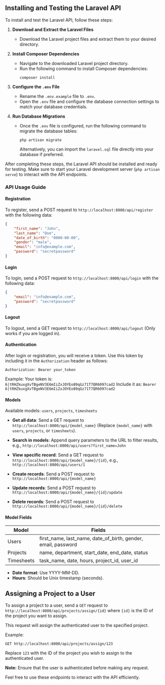 ## Installing and Testing the Laravel API

To install and test the Laravel API, follow these steps:

1. **Download and Extract the Laravel Files**

    - Download the Laravel project files and extract them to your desired directory.

2. **Install Composer Dependencies**

    - Navigate to the downloaded Laravel project directory.
    - Run the following command to install Composer dependencies:
        ```
        composer install
        ```

3. **Configure the `.env` File**

    - Rename the `.env.example` file to `.env`.
    - Open the `.env` file and configure the database connection settings to match your database credentials.

4. **Run Database Migrations**
    - Once the `.env` file is configured, run the following command to migrate the database tables:
        ```
        php artisan migrate
        ```
        Alternatively, you can import the `laravel.sql` file directly into your database if preferred.

After completing these steps, the Laravel API should be installed and ready for testing. Make sure to start your Laravel development server (`php artisan serve`) to interact with the API endpoints.

### API Usage Guide

#### Registration

To register, send a POST request to `http://localhost:8000/api/register` with the following data:

```json
{
	"first_name": "John",
	"last_name": "Doe",
	"date_of_birth": "0000-00-00",
	"gender": "male",
	"email": "info@example.com",
	"password": "secretpassword"
}
```

#### Login

To login, send a POST request to `http://localhost:8000/api/login` with the following data:

```json
{
	"email": "info@example.com",
	"password": "secretpassword"
}
```

#### Logout

To logout, send a GET request to `http://localhost:8000/api/logout` (Only works if you are logged in).

#### Authentication

After login or registration, you will receive a token. Use this token by including it in the `Authorization` header as follows:

```
Authorization: Bearer your_token
```

Example:
Your token is: `6|tRHZkuxgXvTBgeNV3E6mIiZxJOYEo89qGz71T7QR6097cad2`
Include it as: `Bearer 6|tRHZkuxgXvTBgeNV3E6mIiZxJOYEo89qGz71T7QR6097cad2`

#### Models

Available models: `users`, `projects`, `timesheets`

-   **Get all data**: Send a GET request to `http://localhost:8000/api/{model_name}` (Replace `{model_name}` with `users`, `projects`, or `timesheets`).
-   **Search in models**: Append query parameters to the URL to filter results, e.g., `http://localhost:8000/api/users?first_name=John`

-   **View specific record**: Send a GET request to `http://localhost:8000/api/{model_name}/{id}`, e.g., `http://localhost:8000/api/users/1`

-   **Create records**: Send a POST request to `http://localhost:8000/api/{model_name}`

-   **Update records**: Send a POST request to `http://localhost:8000/api/{model_name}/{id}/update`

-   **Delete records**: Send a POST request to `http://localhost:8000/api/{model_name}/{id}/delete`

#### Model Fields

| Model      | Fields                                                        |
| ---------- | ------------------------------------------------------------- |
| Users      | first_name, last_name, date_of_birth, gender, email, password |
| Projects   | name, department, start_date, end_date, status                |
| Timesheets | task_name, date, hours, project_id, user_id                   |

-   **Date format**: Use YYYY-MM-DD.
-   **Hours**: Should be Unix timestamp (seconds).

## Assigning a Project to a User

To assign a project to a user, send a `GET` request to `http://localhost:8000/api/projects/assign/{id}` where `{id}` is the ID of the project you want to assign.

This request will assign the authenticated user to the specified project.

Example:

```
GET http://localhost:8000/api/projects/assign/123
```

Replace `123` with the ID of the project you wish to assign to the authenticated user.

**Note:** Ensure that the user is authenticated before making any request.

Feel free to use these endpoints to interact with the API efficiently.
